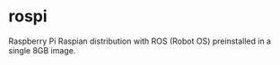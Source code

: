 # rospi
Raspberry Pi Raspian distribution with ROS (Robot OS) preinstalled in a single 8GB image.  
